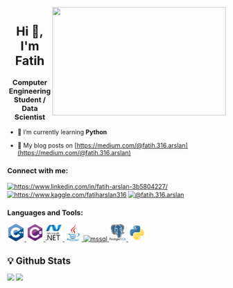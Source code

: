 <img src="https://media.giphy.com/media/v1.Y2lkPTc5MGI3NjExYzdlZDgzNzU1NDRiZDg2NzQ5MGE2MTgxOWM0MWFiYjQwMmVmOTIxZiZlcD12MV9pbnRlcm5hbF9naWZzX2dpZklkJmN0PWc/5k5vZwRFZR5aZeniqb/giphy.gif"  align="right" width="400" height="250">

<h1 align="center">Hi 👋, I'm Fatih</h1>
<h3 align="center">Computer Engineering Student / Data Scientist</h3>

- 🌱 I’m currently learning **Python**

- 📝 My blog posts on [https://medium.com/@fatih.316.arslan](https://medium.com/@fatih.316.arslan)

<h3 align="left">Connect with me:</h3>
<p align="left">
<a href="https://linkedin.com/in/https://www.linkedin.com/in/fatih-arslan-3b5804227/" target="blank"><img align="center" src="https://raw.githubusercontent.com/rahuldkjain/github-profile-readme-generator/master/src/images/icons/Social/linked-in-alt.svg" alt="https://www.linkedin.com/in/fatih-arslan-3b5804227/" height="30" width="40" /></a>
<a href="https://kaggle.com/https://www.kaggle.com/fatiharslan316" target="blank"><img align="center" src="https://raw.githubusercontent.com/rahuldkjain/github-profile-readme-generator/master/src/images/icons/Social/kaggle.svg" alt="https://www.kaggle.com/fatiharslan316" height="30" width="40" /></a>
<a href="https://medium.com/@fatih.316.arslan" target="blank"><img align="center" src="https://raw.githubusercontent.com/rahuldkjain/github-profile-readme-generator/master/src/images/icons/Social/medium.svg" alt="@fatih.316.arslan" height="30" width="40" /></a>
</p>

<h3 align="left">Languages and Tools:</h3>
<p align="left"> <a href="https://www.w3schools.com/cpp/" target="_blank" rel="noreferrer"> <img src="https://raw.githubusercontent.com/devicons/devicon/master/icons/cplusplus/cplusplus-original.svg" alt="cplusplus" width="40" height="40"/> </a> <a href="https://www.w3schools.com/cs/" target="_blank" rel="noreferrer"> <img src="https://raw.githubusercontent.com/devicons/devicon/master/icons/csharp/csharp-original.svg" alt="csharp" width="40" height="40"/> </a> <a href="https://dotnet.microsoft.com/" target="_blank" rel="noreferrer"> <img src="https://raw.githubusercontent.com/devicons/devicon/master/icons/dot-net/dot-net-original-wordmark.svg" alt="dotnet" width="40" height="40"/> </a> <a href="https://www.java.com" target="_blank" rel="noreferrer"> <img src="https://raw.githubusercontent.com/devicons/devicon/master/icons/java/java-original.svg" alt="java" width="40" height="40"/> </a> <a href="https://www.microsoft.com/en-us/sql-server" target="_blank" rel="noreferrer"> <img src="https://www.svgrepo.com/show/303229/microsoft-sql-server-logo.svg" alt="mssql" width="40" height="40"/> </a> <a href="https://www.postgresql.org" target="_blank" rel="noreferrer"> <img src="https://raw.githubusercontent.com/devicons/devicon/master/icons/postgresql/postgresql-original-wordmark.svg" alt="postgresql" width="40" height="40"/> </a> <a href="https://www.python.org" target="_blank" rel="noreferrer"> <img src="https://raw.githubusercontent.com/devicons/devicon/master/icons/python/python-original.svg" alt="python" width="40" height="40"/> </a> </p>

## :bulb: Github Stats
<img src="https://github-readme-stats.vercel.app/api?username=fatiharslan1&show_icons=true&theme=tokyonight">
<img src="https://github-readme-stats.vercel.app/api/top-langs/?username=fatiharslan1&layout=compact&theme=tokyonight">
